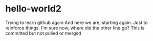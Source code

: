 # hello-world2
Trying to learn github again
And here we are, starting again.
Just to reinforce things.
I'm sure now, where did the other line go?
This is committed but not pulled or merged
